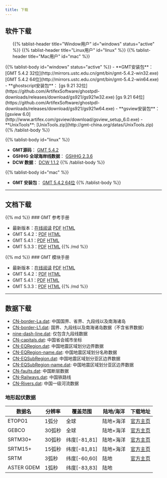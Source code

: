 ```yaml
---
title: 下载
---
```


## 软件下载

<div>
<ul class="nav nav-tabs" role="tablist">
{{% tablist-header title="Window用户" id="windows" status="active" %}}
{{% tablist-header title="Linux用户" id="linux" %}}
{{% tablist-header title="Mac用户" id="mac" %}}
</ul>

<div class="tab-content">
{{% tablist-body id="windows" status="active" %}}
- **GMT安装包**： [GMT 5.4.2 32位](http://mirrors.ustc.edu.cn/gmt/bin/gmt-5.4.2-win32.exe) [GMT 5.4.2 64位](http://mirrors.ustc.edu.cn/gmt/bin/gmt-5.4.2-win64.exe)
- **ghostscript安装包**： [gs 9.21 32位](https://github.com/ArtifexSoftware/ghostpdl-downloads/releases/download/gs921/gs921w32.exe) [gs 9.21 64位](https://github.com/ArtifexSoftware/ghostpdl-downloads/releases/download/gs921/gs921w64.exe)
- **gsview安装包**： [gsview 6.0](http://www.artifex.com/gsview/download/gsview_setup_6.0.exe)
- **UnixTools**: [UnixTools.zip](http://gmt-china.org/datas/UnixTools.zip)
{{% /tablist-body %}}

{{% tablist-body id="linux" %}}
- **GMT源码**： [GMT 5.4.2](http://mirrors.ustc.edu.cn/gmt/gmt-5.4.2-src.tar.gz)
- **GSHHG 全球海岸线数据**： [GSHHG 2.3.6](http://mirrors.ustc.edu.cn/gmt/gshhg-gmt-2.3.6.tar.gz)
- **DCW 数据**： [DCW 1.1.2](http://mirrors.ustc.edu.cn/gmt/dcw-gmt-1.1.2.tar.gz)
{{% /tablist-body %}}

{{% tablist-body id="mac" %}}
- **GMT 安装包**： [GMT 5.4.2 64位](http://mirrors.ustc.edu.cn/gmt/bin/gmt-5.4.2-darwin-x84_64.dmg)
{{% /tablist-body %}}
</div>
</div>

---

## 文档下载

<div class="row">
<div class="col-md-4">
{{% md %}}
### GMT 参考手册

- 最新版本：[在线阅读](http://docs.gmt-china.org) [PDF](http://docs.gmt-china.org/GMT_docs.pdf) [HTML](http://docs.gmt-china.org/GMT_docs.zip)
- GMT 5.4.2：[PDF](https://github.com/gmt-china/GMT_docs/releases/download/5.4.2/GMT_docs.pdf) [HTML](https://github.com/gmt-china/GMT_docs/releases/download/5.4.2/GMT_docs.zip)
- GMT 5.4.1：[PDF](https://github.com/gmt-china/GMT_docs/releases/download/5.4.1/GMT_docs.pdf) [HTML](https://github.com/gmt-china/GMT_docs/releases/download/5.4.1/GMT_docs.zip)
- GMT 5.3.3：[PDF](https://github.com/gmt-china/GMT_docs/releases/download/5.3.3/GMT_docs.pdf) [HTML](https://github.com/gmt-china/GMT_docs/releases/download/5.3.3/GMT_docs.zip)
{{% /md %}}
</div>

<div class="col-md-4">
{{% md %}}
### GMT 模块手册

- 最新版本：[在线阅读](http://modules.gmt-china.org) [PDF](http://modules.gmt-china.org/GMT_modules.pdf) [HTML](http://modules.gmt-china.org/GMT_modules.zip)
- GMT 5.4.2：[PDF](https://github.com/gmt-china/GMT_modules/releases/download/5.4.2/GMT_modules.pdf) [HTML](https://github.com/gmt-china/GMT_modules/releases/download/5.4.2/GMT_modules.zip)
- GMT 5.4.1：[PDF](https://github.com/gmt-china/GMT_modules/releases/download/5.4.1/GMT_modules.pdf) [HTML](https://github.com/gmt-china/GMT_modules/releases/download/5.4.1/GMT_modules.zip)
- GMT 5.3.3：[PDF](https://github.com/gmt-china/GMT_modules/releases/download/5.3.3/GMT_modules.pdf) [HTML](https://github.com/gmt-china/GMT_modules/releases/download/5.3.3/GMT_modules.zip)
{{% /md %}}
</div>
</div>

---

## 数据下载

- [CN-border-La.dat](/datas/CN-border-La.dat): 中国国界、省界、九段线以及南海诸岛
- [CN-border-L1.dat](/datas/CN-border-L1.dat): 国界、九段线以及南海诸岛数据（不含省界数据）
- [nine-dash-line.dat](/datas/nine-dash-line.dat): 仅包含九段线数据
- [CN-capitals.dat](/datas/CN-capitals.dat): 中国省会城市坐标
- [CN-EQRegion.dat](/datas/CN-EQRegion.dat): 中国地震区域划分边界数据
- [CN-EQRegion-name.dat](/datas/CN-EQRegion-name.dat): 中国地震区域划分名称数据
- [CN-EQSubRegion.dat](/datas/CN-EQSubRegion.dat): 中国地震区域划分亚区边界数据
- [CN-EQSubRegion-name.dat](/datas/CN-EQSubRegion-name.dat): 中国地震区域划分亚区边界数据
- [CN-faults.dat](/datas/CN-faults.dat): 中国断层数据
- [CN-Railways.dat](/datas/CN-Railways.dat): 中国铁路线
- [CN-Rivers.dat](/datas/CN-Rivers.dat): 中国一级河流数据

### 地形起伏数据

| 数据名      | 分辨率 | 覆盖范围     | 陆地/海洋  | 下载地址
|-------------|---------------|--------------|------------|-------------
| ETOPO1      | 1弧分  | 全球         | 陆地+海洋  | [官方主页](http://www.ngdc.noaa.gov/mgg/global/)
| GEBCO       | 30弧秒 | 全球         | 陆地+海洋  | [官方主页](http://www.bodc.ac.uk/data/online_delivery/gebco/)
| SRTM30+     | 30弧秒 | 纬度[-81,81] | 陆地+海洋  | [官方主页](http://topex.ucsd.edu/WWW_html/srtm30_plus.html)
| SRTM15+     | 15弧秒 | 纬度[-81,81] | 陆地+海洋  | [官方主页](http://topex.ucsd.edu/WWW_html/mar_topo.html)
| SRTM        | 3弧秒  | 纬度[-60,60] | 陆地       | [官方主页](http://srtm.csi.cgiar.org/SELECTION/inputCoord.asp)
| ASTER GDEM  | 1弧秒  | 纬度[-83,83] | 陆地       |
